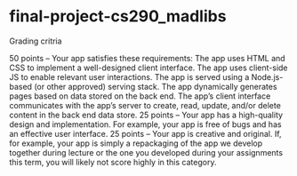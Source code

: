 # final-project-cs290_madlibs

Grading critria 

50 points – Your app satisfies these requirements:
The app uses HTML and CSS to implement a well-designed client interface.
The app uses client-side JS to enable relevant user interactions.
The app is served using a Node.js-based (or other approved) serving stack.
The app dynamically generates pages based on data stored on the back end.
The app’s client interface communicates with the app’s server to create, read, update, and/or delete content in the back end data store.
25 points – Your app has a high-quality design and implementation.
For example, your app is free of bugs and has an effective user interface.
25 points – Your app is creative and original.
If, for example, your app is simply a repackaging of the app we develop together during lecture or the one you developed during your assignments this term, you will likely not score highly in this category.
